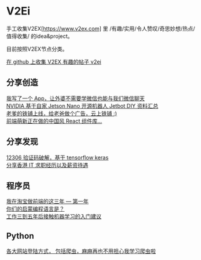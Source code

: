 # V2Ei
手工收集V2EX[https://www.v2ex.com] 里 /有趣/实用/令人赞叹/奇思妙想/热点/值得收集/ 的idea&project。  

目前按照V2EX节点分类。  

[在 github 上收集 V2EX 有趣的帖子 v2ei](https://www.v2ex.com/t/550286)  

## 分享创造
[我写了一个 App，让外婆不需要学微信也能与我们微信聊天](https://www.v2ex.com/t/549458)  
[NVIDIA 基于自家 Jetson Nano 开源机器人 Jetbot DIY 资料汇总](https://www.v2ex.com/t/549223)  
[老爹的铁铺上线，给老爸做个广告，云上铁铺 :)](https://www.v2ex.com/t/532913)  
[前端萌新正在做的中国风 React 组件库...](https://www.v2ex.com/t/550681)  

## 分享发现
[12306 验证码破解，基于 tensorflow keras](https://www.v2ex.com/t/537693)  
[分享香港 IT 求职经历以及薪资待遇](https://www.v2ex.com/t/550195)  

## 程序员
[我在淘宝做前端的这三年 — 第一年](https://www.v2ex.com/t/538715)  
[你们的启蒙编程语言是？](https://www.v2ex.com/t/550812)  
[工作三到五年后接触机器学习的入门建议](https://www.v2ex.com/t/548519)  

## Python
[各大网站登陆方式， 包括爬虫，麻麻再也不用担心我学习爬虫啦](https://www.v2ex.com/t/541987)  



